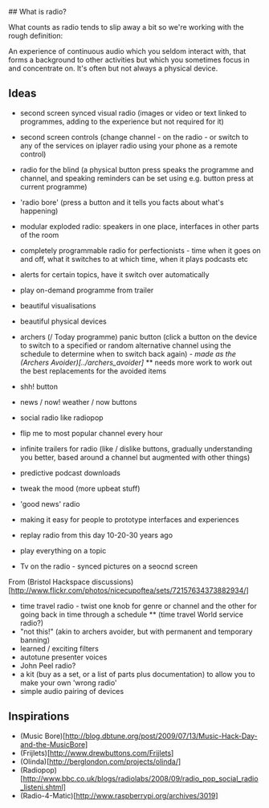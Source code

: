 ## What is radio?

What counts as radio tends to slip away a bit so we're working with the rough definition:

An experience of continuous audio which you seldom interact with, that forms a background to other activities but which you sometimes focus in and concentrate on. It's often but not always a physical device.

## Ideas

* second screen synced visual radio (images or video or text linked to programmes, adding to the experience but not required for it)
* second screen controls (change channel - on the radio - or switch to any of the services on iplayer radio using your phone as a remote control)
* radio for the blind (a physical button press speaks the programme and channel, and speaking reminders can be set using e.g. button press at current programme)
* 'radio bore' (press a button and it tells you facts about what's happening)
* modular exploded radio: speakers in one place, interfaces in other parts of the room
* completely programmable radio for perfectionists - time when it goes on and off, what it switches to at which time, when it plays podcasts etc
* alerts for certain topics, have it switch over automatically
* play on-demand programme from trailer
* beautiful visualisations
* beautiful physical devices

* archers (/ Today programme) panic button (click a button on the device to switch to a specified or random alternative channel using the schedule to determine when to switch back again) - *made as the (Archers Avoider)[../archers_avoider]* 
** needs more work to work out the best replacements for the avoided items
* shh! button
* news / now! weather / now buttons
* social radio like radiopop
* flip me to most popular channel every hour
* infinite trailers for radio (like / dislike buttons, gradually understanding you better, based around a channel but augmented with other things)
* predictive podcast downloads
* tweak the mood (more upbeat stuff)
* 'good news' radio

* making it easy for people to prototype interfaces and experiences
* replay radio from this day 10-20-30 years ago
* play everything on a topic

* Tv on the radio - synced pictures on a seocnd screen

From (Bristol Hackspace discussions)[http://www.flickr.com/photos/nicecupoftea/sets/72157634373882934/]

* time travel radio - twist one knob for genre or channel and the other for going back in time through a schedule
** (time travel World service radio?)
* "not this!" (akin to archers avoider, but with permanent and temporary banning)
* learned / exciting filters
* autotune presenter voices
* John Peel radio?
* a kit (buy as a set, or a list of parts plus documentation) to allow you to make your own 'wrong radio'
* simple audio pairing of devices

## Inspirations

* (Music Bore)[http://blog.dbtune.org/post/2009/07/13/Music-Hack-Day-and-the-MusicBore]
* (Frijlets)[http://www.drewbuttons.com/Frijlets]
* (Olinda)[http://berglondon.com/projects/olinda/]
* (Radiopop)[http://www.bbc.co.uk/blogs/radiolabs/2008/09/radio_pop_social_radio_listeni.shtml]
* (Radio-4-Matic)[http://www.raspberrypi.org/archives/3019]
